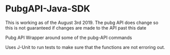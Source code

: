 # PubgAPI-Java-SDK
This is working as of the August 3rd 2019. The pubg API does change so this is not guaranteed if changes are made to the API past this date


Pubg API Wrapper around some of the pubg-API commands

Uses J-Unit to run tests to make sure that the functions are not erroring out.
